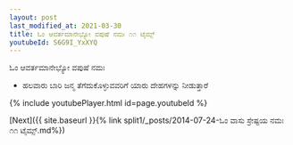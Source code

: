 ```yaml
---
layout: post
last_modified_at: 2021-03-30
title: ಓಂ ಆವರ್ತಮಾನೇಭ್ಯೋ ವಪುಷೆ ನಮಃ ೧೧ ಟೈಮ್ಸ್
youtubeId: S6G9I_YxXYQ
---
```

 
 
 ಓಂ ಆವರ್ತಮಾನೇಭ್ಯೋ ವಪುಷೆ ನಮಃ  
 
 -  ಹಲವಾರು ಬಾರಿ ಜನ್ಮ ತೆಗೆದುಕೊಳ್ಳುವವರಿಗೆ ಯಾರು ದೇಹಗಳನ್ನು ನೀಡುತ್ತಾರೆ 
 
  
 
  
 
 
 
 
 
 


{% include youtubePlayer.html id=page.youtubeId %}
 
[Next]({{ site.baseurl }}{% link  split1/_posts/2014-07-24-ಓಂ ವಾಸು ಸ್ರೇಷ್ಟಯ ನಮಃ ೧೧ ಟೈಮ್ಸ್.md%})
 
